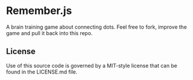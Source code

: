# Remember.js
A brain training game about connecting dots. Feel free to fork, improve the game and pull it back into this repo.

## License

Use of this source code is governed by a MIT-style license that can be found in the LICENSE.md file.

